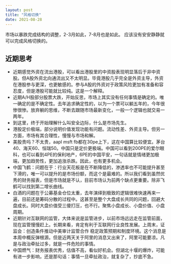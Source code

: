 ```yaml
---
layout: post
title: "风格切换"
date: 2021-08-28
---
```


市场以暴跌完成结构的调整，2-3月如此，7-8月也是如此。
应该没有安安静静就可以完成风格切换的。

## 近期思考
* 近期感觉外资在流出港股，可以看出港股里的中资股表现明显落后于非中资股。但A股外资北向通流出又不太明显。毕竟港股几乎完全是外资主导，外资在港股参与更深，也更敏感的。参与A股的外资对于政策风险更加有准备和容忍度，但是港股可能就比较纯。这是一个解释。
* 近期A/H股部分股票大跌，开始反思，市场上其实没有任何事情是确定的。唯一确定的是不确定性。去年追求确定性的，以为一个票可以躺五年的，今年很惨很惨。放弃躺的思维，不断去跟随市场最新变化，一般一个逻辑也就交易一两年。
* 到这里，终于开始理解什么叫安全边际，什么是市场先生。
* 港股定价极端，部分说明价值发现功能有问题。流动性差、外资主导。但另一方面，市场有其合理性，慢慢与市场和解。
* 美股贵吗？不太贵，aapl msft fb都在30pe上下，这在中国算比较便宜。茅台40、海天60、恒瑞50。中国只是定价更极端。中国可以看到200PE的爱尔眼科，也可以看到4PE的保利地产，6PE的中国平安，一句话就是情绪更加极端，更加趋势性，更加追涨杀跌。因此，也有更多机会。
* 中国飞鹤：问题在于：行业天花板是在不断降低的，渗透率也不可能提升甚至下滑的，唯一可以提升的是市场份额，而这个是最难的。所以我们看到虽然优秀的财务报表，但是市场就是不认，目前市场认为前两个缺点更重要。除非飞鹤可以找到第二增长曲线。
* 白酒的问题在于公募基金仓位太重，去年演绎到极致的逻辑很难快速再来一遍，目前还是筹码分散的过程中。这甚至是整个大盘成长共同的问题，回避大盘成长。同时大盘价值受三傻打压，也不行。聚焦小盘成长、小盘价值、小盘周期。
* 近期针对互联网的监管，大体来说是监管进步，以前市场远远走在监管前面，现在监管慢慢赶上。长期来看，肯定有利于互联网行业良性发展。上周末，证监会：创造条件推动中美审计监管合作 稳定政策预期和制度环境。这个消息是本周中概反弹根源。但是近两天关于阿里的消息又出来了，阿里可能要凉。凡是与政治牵扯过多，就是一件危险的事情。
* 中国燃气：财务报表优秀，估值不高，看似好机会。但湖北十堰的爆炸，可能有进一步影响，还是那句话：事情一旦牵扯政治，就复杂了，抄底不急。
